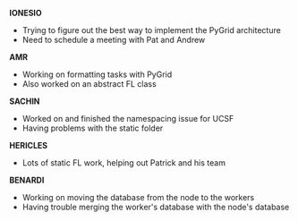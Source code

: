**IONESIO**

- Trying to figure out the best way to implement the PyGrid architecture
- Need to schedule a meeting with Pat and Andrew

**AMR**

- Working on formatting tasks with PyGrid
- Also worked on an abstract FL class

**SACHIN**

- Worked on and finished the namespacing issue for UCSF
- Having problems with the static folder

**HERICLES**

- Lots of static FL work, helping out Patrick and his team

**BENARDI**

- Working on moving the database from the node to the workers
- Having trouble merging the worker's database with the node's database
